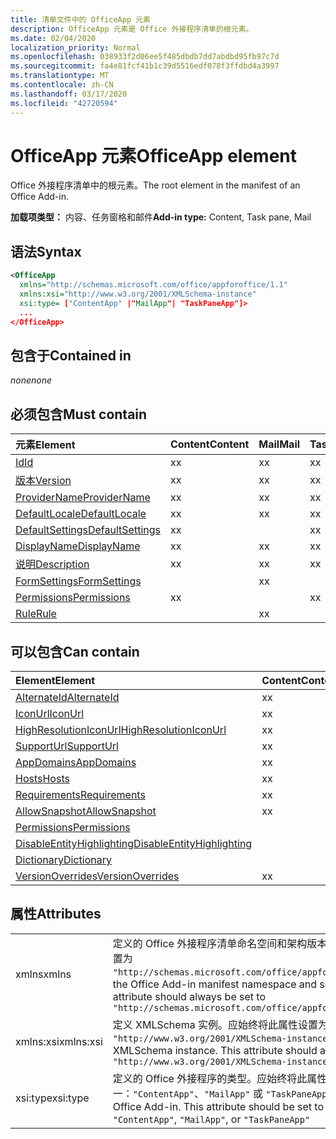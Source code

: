 ```yaml
---
title: 清单文件中的 OfficeApp 元素
description: OfficeApp 元素是 Office 外接程序清单的根元素。
ms.date: 02/04/2020
localization_priority: Normal
ms.openlocfilehash: 038933f2d06ee5f485dbdb7dd7abdbd95fb97c7d
ms.sourcegitcommit: fa4e81fcf41b1c39d5516edf078f3ffdbd4a3997
ms.translationtype: MT
ms.contentlocale: zh-CN
ms.lasthandoff: 03/17/2020
ms.locfileid: "42720594"
---
```

# <a name="officeapp-element"></a><span data-ttu-id="905e1-103">OfficeApp 元素</span><span class="sxs-lookup"><span data-stu-id="905e1-103">OfficeApp element</span></span>

<span data-ttu-id="905e1-104">Office 外接程序清单中的根元素。</span><span class="sxs-lookup"><span data-stu-id="905e1-104">The root element in the manifest of an Office Add-in.</span></span>

<span data-ttu-id="905e1-105">**加载项类型：** 内容、任务窗格和邮件</span><span class="sxs-lookup"><span data-stu-id="905e1-105">**Add-in type:** Content, Task pane, Mail</span></span>

## <a name="syntax"></a><span data-ttu-id="905e1-106">语法</span><span class="sxs-lookup"><span data-stu-id="905e1-106">Syntax</span></span>

```XML
<OfficeApp 
  xmlns="http://schemas.microsoft.com/office/appforoffice/1.1" 
  xmlns:xsi="http://www.w3.org/2001/XMLSchema-instance" 
  xsi:type= ["ContentApp" |"MailApp"| "TaskPaneApp"]>
  ...
</OfficeApp>
```

## <a name="contained-in"></a><span data-ttu-id="905e1-107">包含于</span><span class="sxs-lookup"><span data-stu-id="905e1-107">Contained in</span></span>

 <span data-ttu-id="905e1-108">_none_</span><span class="sxs-lookup"><span data-stu-id="905e1-108">_none_</span></span>

## <a name="must-contain"></a><span data-ttu-id="905e1-109">必须包含</span><span class="sxs-lookup"><span data-stu-id="905e1-109">Must contain</span></span>

|<span data-ttu-id="905e1-110">**元素**</span><span class="sxs-lookup"><span data-stu-id="905e1-110">**Element**</span></span>|<span data-ttu-id="905e1-111">**Content**</span><span class="sxs-lookup"><span data-stu-id="905e1-111">**Content**</span></span>|<span data-ttu-id="905e1-112">**Mail**</span><span class="sxs-lookup"><span data-stu-id="905e1-112">**Mail**</span></span>|<span data-ttu-id="905e1-113">**TaskPane**</span><span class="sxs-lookup"><span data-stu-id="905e1-113">**TaskPane**</span></span>|
|:-----|:-----|:-----|:-----|
|[<span data-ttu-id="905e1-114">Id</span><span class="sxs-lookup"><span data-stu-id="905e1-114">Id</span></span>](id.md)|<span data-ttu-id="905e1-115">x</span><span class="sxs-lookup"><span data-stu-id="905e1-115">x</span></span>|<span data-ttu-id="905e1-116">x</span><span class="sxs-lookup"><span data-stu-id="905e1-116">x</span></span>|<span data-ttu-id="905e1-117">x</span><span class="sxs-lookup"><span data-stu-id="905e1-117">x</span></span>|
|[<span data-ttu-id="905e1-118">版本</span><span class="sxs-lookup"><span data-stu-id="905e1-118">Version</span></span>](version.md)|<span data-ttu-id="905e1-119">x</span><span class="sxs-lookup"><span data-stu-id="905e1-119">x</span></span>|<span data-ttu-id="905e1-120">x</span><span class="sxs-lookup"><span data-stu-id="905e1-120">x</span></span>|<span data-ttu-id="905e1-121">x</span><span class="sxs-lookup"><span data-stu-id="905e1-121">x</span></span>|
|[<span data-ttu-id="905e1-122">ProviderName</span><span class="sxs-lookup"><span data-stu-id="905e1-122">ProviderName</span></span>](providername.md)|<span data-ttu-id="905e1-123">x</span><span class="sxs-lookup"><span data-stu-id="905e1-123">x</span></span>|<span data-ttu-id="905e1-124">x</span><span class="sxs-lookup"><span data-stu-id="905e1-124">x</span></span>|<span data-ttu-id="905e1-125">x</span><span class="sxs-lookup"><span data-stu-id="905e1-125">x</span></span>|
|[<span data-ttu-id="905e1-126">DefaultLocale</span><span class="sxs-lookup"><span data-stu-id="905e1-126">DefaultLocale</span></span>](defaultlocale.md)|<span data-ttu-id="905e1-127">x</span><span class="sxs-lookup"><span data-stu-id="905e1-127">x</span></span>|<span data-ttu-id="905e1-128">x</span><span class="sxs-lookup"><span data-stu-id="905e1-128">x</span></span>|<span data-ttu-id="905e1-129">x</span><span class="sxs-lookup"><span data-stu-id="905e1-129">x</span></span>|
|[<span data-ttu-id="905e1-130">DefaultSettings</span><span class="sxs-lookup"><span data-stu-id="905e1-130">DefaultSettings</span></span>](defaultsettings.md)|<span data-ttu-id="905e1-131">x</span><span class="sxs-lookup"><span data-stu-id="905e1-131">x</span></span>||<span data-ttu-id="905e1-132">x</span><span class="sxs-lookup"><span data-stu-id="905e1-132">x</span></span>|
|[<span data-ttu-id="905e1-133">DisplayName</span><span class="sxs-lookup"><span data-stu-id="905e1-133">DisplayName</span></span>](displayname.md)|<span data-ttu-id="905e1-134">x</span><span class="sxs-lookup"><span data-stu-id="905e1-134">x</span></span>|<span data-ttu-id="905e1-135">x</span><span class="sxs-lookup"><span data-stu-id="905e1-135">x</span></span>|<span data-ttu-id="905e1-136">x</span><span class="sxs-lookup"><span data-stu-id="905e1-136">x</span></span>|
|[<span data-ttu-id="905e1-137">说明</span><span class="sxs-lookup"><span data-stu-id="905e1-137">Description</span></span>](description.md)|<span data-ttu-id="905e1-138">x</span><span class="sxs-lookup"><span data-stu-id="905e1-138">x</span></span>|<span data-ttu-id="905e1-139">x</span><span class="sxs-lookup"><span data-stu-id="905e1-139">x</span></span>|<span data-ttu-id="905e1-140">x</span><span class="sxs-lookup"><span data-stu-id="905e1-140">x</span></span>|
|[<span data-ttu-id="905e1-141">FormSettings</span><span class="sxs-lookup"><span data-stu-id="905e1-141">FormSettings</span></span>](formsettings.md)||<span data-ttu-id="905e1-142">x</span><span class="sxs-lookup"><span data-stu-id="905e1-142">x</span></span>||
|[<span data-ttu-id="905e1-143">Permissions</span><span class="sxs-lookup"><span data-stu-id="905e1-143">Permissions</span></span>](permissions.md)|<span data-ttu-id="905e1-144">x</span><span class="sxs-lookup"><span data-stu-id="905e1-144">x</span></span>||<span data-ttu-id="905e1-145">x</span><span class="sxs-lookup"><span data-stu-id="905e1-145">x</span></span>|
|[<span data-ttu-id="905e1-146">Rule</span><span class="sxs-lookup"><span data-stu-id="905e1-146">Rule</span></span>](rule.md)||<span data-ttu-id="905e1-147">x</span><span class="sxs-lookup"><span data-stu-id="905e1-147">x</span></span>||

## <a name="can-contain"></a><span data-ttu-id="905e1-148">可以包含</span><span class="sxs-lookup"><span data-stu-id="905e1-148">Can contain</span></span>

|<span data-ttu-id="905e1-149">**Element**</span><span class="sxs-lookup"><span data-stu-id="905e1-149">**Element**</span></span>|<span data-ttu-id="905e1-150">**Content**</span><span class="sxs-lookup"><span data-stu-id="905e1-150">**Content**</span></span>|<span data-ttu-id="905e1-151">**Mail**</span><span class="sxs-lookup"><span data-stu-id="905e1-151">**Mail**</span></span>|<span data-ttu-id="905e1-152">**TaskPane**</span><span class="sxs-lookup"><span data-stu-id="905e1-152">**TaskPane**</span></span>|
|:-----|:-----|:-----|:-----|
|[<span data-ttu-id="905e1-153">AlternateId</span><span class="sxs-lookup"><span data-stu-id="905e1-153">AlternateId</span></span>](alternateid.md)|<span data-ttu-id="905e1-154">x</span><span class="sxs-lookup"><span data-stu-id="905e1-154">x</span></span>|<span data-ttu-id="905e1-155">x</span><span class="sxs-lookup"><span data-stu-id="905e1-155">x</span></span>|<span data-ttu-id="905e1-156">x</span><span class="sxs-lookup"><span data-stu-id="905e1-156">x</span></span>|
|[<span data-ttu-id="905e1-157">IconUrl</span><span class="sxs-lookup"><span data-stu-id="905e1-157">IconUrl</span></span>](iconurl.md)|<span data-ttu-id="905e1-158">x</span><span class="sxs-lookup"><span data-stu-id="905e1-158">x</span></span>|<span data-ttu-id="905e1-159">x</span><span class="sxs-lookup"><span data-stu-id="905e1-159">x</span></span>|<span data-ttu-id="905e1-160">x</span><span class="sxs-lookup"><span data-stu-id="905e1-160">x</span></span>|
|[<span data-ttu-id="905e1-161">HighResolutionIconUrl</span><span class="sxs-lookup"><span data-stu-id="905e1-161">HighResolutionIconUrl</span></span>](highresolutioniconurl.md)|<span data-ttu-id="905e1-162">x</span><span class="sxs-lookup"><span data-stu-id="905e1-162">x</span></span>|<span data-ttu-id="905e1-163">x</span><span class="sxs-lookup"><span data-stu-id="905e1-163">x</span></span>|<span data-ttu-id="905e1-164">x</span><span class="sxs-lookup"><span data-stu-id="905e1-164">x</span></span>|
|[<span data-ttu-id="905e1-165">SupportUrl</span><span class="sxs-lookup"><span data-stu-id="905e1-165">SupportUrl</span></span>](supporturl.md)|<span data-ttu-id="905e1-166">x</span><span class="sxs-lookup"><span data-stu-id="905e1-166">x</span></span>|<span data-ttu-id="905e1-167">x</span><span class="sxs-lookup"><span data-stu-id="905e1-167">x</span></span>|<span data-ttu-id="905e1-168">x</span><span class="sxs-lookup"><span data-stu-id="905e1-168">x</span></span>|
|[<span data-ttu-id="905e1-169">AppDomains</span><span class="sxs-lookup"><span data-stu-id="905e1-169">AppDomains</span></span>](appdomains.md)|<span data-ttu-id="905e1-170">x</span><span class="sxs-lookup"><span data-stu-id="905e1-170">x</span></span>|<span data-ttu-id="905e1-171">x</span><span class="sxs-lookup"><span data-stu-id="905e1-171">x</span></span>|<span data-ttu-id="905e1-172">x</span><span class="sxs-lookup"><span data-stu-id="905e1-172">x</span></span>|
|[<span data-ttu-id="905e1-173">Hosts</span><span class="sxs-lookup"><span data-stu-id="905e1-173">Hosts</span></span>](hosts.md)|<span data-ttu-id="905e1-174">x</span><span class="sxs-lookup"><span data-stu-id="905e1-174">x</span></span>|<span data-ttu-id="905e1-175">x</span><span class="sxs-lookup"><span data-stu-id="905e1-175">x</span></span>|<span data-ttu-id="905e1-176">x</span><span class="sxs-lookup"><span data-stu-id="905e1-176">x</span></span>|
|[<span data-ttu-id="905e1-177">Requirements</span><span class="sxs-lookup"><span data-stu-id="905e1-177">Requirements</span></span>](requirements.md)|<span data-ttu-id="905e1-178">x</span><span class="sxs-lookup"><span data-stu-id="905e1-178">x</span></span>|<span data-ttu-id="905e1-179">x</span><span class="sxs-lookup"><span data-stu-id="905e1-179">x</span></span>|<span data-ttu-id="905e1-180">x</span><span class="sxs-lookup"><span data-stu-id="905e1-180">x</span></span>|
|[<span data-ttu-id="905e1-181">AllowSnapshot</span><span class="sxs-lookup"><span data-stu-id="905e1-181">AllowSnapshot</span></span>](allowsnapshot.md)|<span data-ttu-id="905e1-182">x</span><span class="sxs-lookup"><span data-stu-id="905e1-182">x</span></span>|||
|[<span data-ttu-id="905e1-183">Permissions</span><span class="sxs-lookup"><span data-stu-id="905e1-183">Permissions</span></span>](permissions.md)||<span data-ttu-id="905e1-184">x</span><span class="sxs-lookup"><span data-stu-id="905e1-184">x</span></span>||
|[<span data-ttu-id="905e1-185">DisableEntityHighlighting</span><span class="sxs-lookup"><span data-stu-id="905e1-185">DisableEntityHighlighting</span></span>](disableentityhighlighting.md)||<span data-ttu-id="905e1-186">x</span><span class="sxs-lookup"><span data-stu-id="905e1-186">x</span></span>||
|[<span data-ttu-id="905e1-187">Dictionary</span><span class="sxs-lookup"><span data-stu-id="905e1-187">Dictionary</span></span>](dictionary.md)|||<span data-ttu-id="905e1-188">x</span><span class="sxs-lookup"><span data-stu-id="905e1-188">x</span></span>|
|[<span data-ttu-id="905e1-189">VersionOverrides</span><span class="sxs-lookup"><span data-stu-id="905e1-189">VersionOverrides</span></span>](versionoverrides.md)|<span data-ttu-id="905e1-190">x</span><span class="sxs-lookup"><span data-stu-id="905e1-190">x</span></span>|<span data-ttu-id="905e1-191">x</span><span class="sxs-lookup"><span data-stu-id="905e1-191">x</span></span>|<span data-ttu-id="905e1-192">x</span><span class="sxs-lookup"><span data-stu-id="905e1-192">x</span></span>|

## <a name="attributes"></a><span data-ttu-id="905e1-193">属性</span><span class="sxs-lookup"><span data-stu-id="905e1-193">Attributes</span></span>

|||
|:-----|:-----|
|<span data-ttu-id="905e1-194">xmlns</span><span class="sxs-lookup"><span data-stu-id="905e1-194">xmlns</span></span>|<span data-ttu-id="905e1-p101">定义的 Office 外接程序清单命名空间和架构版本。应始终将此属性设置为 `"http://schemas.microsoft.com/office/appforoffice/1.1"`</span><span class="sxs-lookup"><span data-stu-id="905e1-p101">Defines the Office Add-in manifest namespace and schema version. This attribute should always be set to  `"http://schemas.microsoft.com/office/appforoffice/1.1"`</span></span>|
|<span data-ttu-id="905e1-197">xmlns:xsi</span><span class="sxs-lookup"><span data-stu-id="905e1-197">xmlns:xsi</span></span>|<span data-ttu-id="905e1-p102">定义 XMLSchema 实例。应始终将此属性设置为 `"http://www.w3.org/2001/XMLSchema-instance"`</span><span class="sxs-lookup"><span data-stu-id="905e1-p102">Defines the XMLSchema instance. This attribute should always be set to  `"http://www.w3.org/2001/XMLSchema-instance"`</span></span>|
|<span data-ttu-id="905e1-200">xsi:type</span><span class="sxs-lookup"><span data-stu-id="905e1-200">xsi:type</span></span>|<span data-ttu-id="905e1-p103">定义的 Office 外接程序的类型。应始终将此属性设置为下列值之一：`"ContentApp"`、`"MailApp"` 或 `"TaskPaneApp"`</span><span class="sxs-lookup"><span data-stu-id="905e1-p103">Defines the kind of Office Add-in. This attribute should be set to one of:  `"ContentApp"`,  `"MailApp"`, or  `"TaskPaneApp"`</span></span>|
